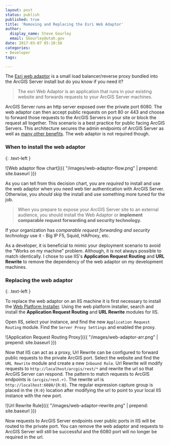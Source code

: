 ```yaml
---
layout: post
status: publish
published: true
title: 'Removing and Replacing the Esri Web Adaptor'
author:
  display_name: Steve Gourley
  email: SGourley@utah.gov
date: 2017-03-07 05:10:58
categories:
- Developer
tags:

---
```


The [Esri web adaptor](http://server.arcgis.com/en/server/latest/install/windows/about-the-arcgis-web-adaptor.htm) is a small 
load balancer/reverse proxy bundled into the ArcGIS Server install but do you know if you need it?

> The esri Web Adaptor is an application that runs in your existing website and forwards requests to your ArcGIS Server machines.

ArcGIS Server runs an http server exposed over the private port 6080. The web adaptor can then accept public requests on port 80 or 443
and choose to forward those requests to the ArcGIS Servers in your site or block the request all together. This scenario is 
a best practice for public facing ArcGIS Servers. This architecture secures the admin endpoints of ArcGIS Server as well as [many 
other benefits](http://server.arcgis.com/en/server/latest/install/windows/about-the-arcgis-web-adaptor.htm).
The web adaptor is not required though.

### When to install the web adaptor
{: .text-left }

![Web adaptor flow chart]({{ "/images/web-adaptor-flow.png" | prepend: site.baseurl }})

As you can tell from this decision chart, you are _required_ to install and use the web adaptor when you need web tier authentication
with ArcGIS Server. Otherwise, you _should_ skip the install and use something more tuned for the job.

> When you prepare to expose your ArcGIS Server site to an external audience, you should install the Web Adaptor or **implement comparable request forwarding and security technology.**

If your organization has _comparable request forwarding and security technology_ use it - Big IP F5, Squid, HAProxy, etc.

As a developer, it is beneficial to mimic your deployment scenario to avoid the "Works on my machine" problem. Although, it is not
always possible to match identically. I chose to use IIS's **Application Request Routing** and **URL Rewrite** to 
remove the dependency of the web adaptor on my development machines.

### Replacing the web adaptor
{: .text-left }

To replace the web adaptor on an IIS machine it is first necessary to install the [Web Platform Installer](http://www.microsoft.com/web/downloads/platform.aspx).
Using the web platform installer, search and install the **Application Request Routing** and **URL Rewrite** modules for IIS.

Open IIS, select your instance, and find the new `Application Request Routing` module. Find the `Server Proxy Settings` and enabled the proxy.

![Application Request Routing Proxy]({{ "/images/web-adaptor-arr.png" | prepend: site.baseurl }})

Now that IIS can act as a proxy, Url Rewrite can be configured to forward public requests to the private ArcGIS port. Select the website and find
the `URL Rewrite` module and create a new `Inbound Rule`. Url Rewrite will modify requests to `http://localhost/arcgis/rest/*`
and rewrite the url so that ArcGIS Server can respond. The pattern to match requests to ArcGIS endpoints is `(arcgis/rest.+)`. 
The rewrite url is `http://localhost:6080/{R:0}`. The regular expression capture group is placed in the `{R:0}` location after modifying
the url to point to your local IIS instance with the new port. 

![Url Rewrite Rule]({{ "/images/web-adaptor-rewrite.png" | prepend: site.baseurl }})

Now requests to ArcGIS Server endpoints over public ports in IIS will be routed to the private port. You can remove the web adaptor
and requests to ArcGIS Server will still be successful and the 6080 port will no longer be required in the url.

